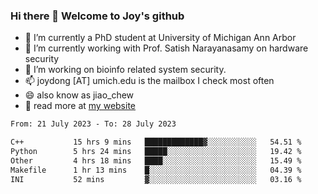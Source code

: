 ### Hi there 👋 Welcome to Joy's github

- 🔭 I’m currently a PhD student at University of Michigan Ann Arbor
- 🌱 I’m currently working with Prof. Satish Narayanasamy on hardware security
- 👯 I’m working on bioinfo related system security. 
- 📫 joydong [AT] umich.edu is the mailbox I check most often
- 😄 also know as jiao_chew
- 💬 read more at [my website](https://joydddd.github.io/)
<!--START_SECTION:waka-->

```txt
From: 21 July 2023 - To: 28 July 2023

C++           15 hrs 9 mins   █████████████▓░░░░░░░░░░░   54.51 %
Python        5 hrs 24 mins   █████░░░░░░░░░░░░░░░░░░░░   19.42 %
Other         4 hrs 18 mins   ████░░░░░░░░░░░░░░░░░░░░░   15.49 %
Makefile      1 hr 13 mins    █░░░░░░░░░░░░░░░░░░░░░░░░   04.39 %
INI           52 mins         ▓░░░░░░░░░░░░░░░░░░░░░░░░   03.16 %
```

<!--END_SECTION:waka-->
